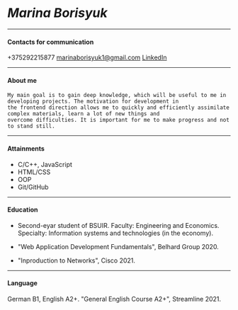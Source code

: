 # _Marina Borisyuk_
---
#### Contacts for communication

+375292215877 
marinaborisyuk1@gmail.com
[LinkedIn](https://www.linkedin.com/in/marina-borisyuk-2a873b205)

---

#### About me
```
My main goal is to gain deep knowledge, which will be useful to me in developing projects. The motivation for development in 
the frontend direction allows me to quickly and efficiently assimilate complex materials, learn a lot of new things and
overcome difficulties. It is important for me to make progress and not to stand still.
```
---

#### Attainments

- C/C++, JavaScript
- HTML/CSS
- OOP
- Git/GitHub

---

#### Education

+ Second-eyar student of BSUIR.
Faculty: Engineering and Economics.
Specialty: Information systems and technologies (in the economy).

+ "Web Application Development Fundamentals", Belhard Group 2020.

+ "Inproduction to Networks", Cisco 2021.

---

#### Language

German B1, English A2+.
"General English Course A2+", Streamline 2021.  